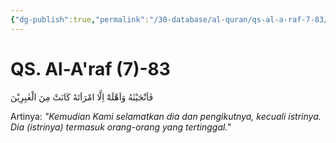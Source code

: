 ```yaml
---
{"dg-publish":true,"permalink":"/30-database/al-quran/qs-al-a-raf-7-83/"}
---
```



# QS. Al-A'raf (7)-83
فَاَنْجَيْنٰهُ وَاَهْلَهٗٓ اِلَّا امْرَاَتَهٗ كَانَتْ مِنَ الْغٰبِرِيْنَ 

Artinya: *"Kemudian Kami selamatkan dia dan pengikutnya, kecuali istrinya. Dia (istrinya) termasuk orang-orang yang tertinggal."*
